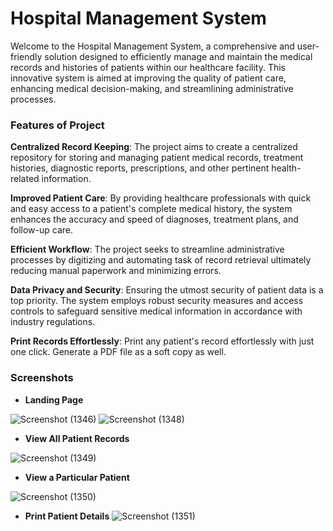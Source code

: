 
# Hospital Management System

Welcome to the Hospital Management System, a comprehensive and user-friendly solution designed to efficiently manage and maintain the medical records and histories of patients within our healthcare facility. This innovative system is aimed at improving the quality of patient care, enhancing medical decision-making, and streamlining administrative processes.

### Features of Project

**Centralized Record Keeping**: The project aims to create a centralized repository for storing and managing patient medical records, treatment histories, diagnostic reports, prescriptions, and other pertinent health-related information.

**Improved Patient Care**: By providing healthcare professionals with quick and easy access to a patient's complete medical history, the system enhances the accuracy and speed of diagnoses, treatment plans, and follow-up care.

**Efficient Workflow**: The project seeks to streamline administrative processes by digitizing and automating task of record retrieval ultimately reducing manual paperwork and minimizing errors.

**Data Privacy and Security**: Ensuring the utmost security of patient data is a top priority. The system employs robust security measures and access controls to safeguard sensitive medical information in accordance with industry regulations.

**Print Records Effortlessly**: Print any patient's record effortlessly with just one click. Generate a PDF file as a soft copy as well.

### Screenshots
* **Landing Page**
  
![Screenshot (1346)](https://github.com/AkashKalme/Hospsital-Management-System/assets/94354745/e519768b-bee9-42d2-bc06-fee9ed7e5a8d)
![Screenshot (1348)](https://github.com/AkashKalme/Hospsital-Management-System/assets/94354745/e6674f01-1f61-4bde-9192-9d8fdab2910a)

* **View All Patient Records**

![Screenshot (1349)](https://github.com/AkashKalme/Hospsital-Management-System/assets/94354745/f4682906-54f9-4fba-af5e-23c0d7444e63)

* **View a Particular Patient**

![Screenshot (1350)](https://github.com/AkashKalme/Hospsital-Management-System/assets/94354745/19c22e7d-3384-4720-a1b8-f29aeb9a509e)

* **Print Patient Details**
![Screenshot (1351)](https://github.com/AkashKalme/Hospsital-Management-System/assets/94354745/050fd38e-85b2-499a-8bc9-cae4de5366ff)
